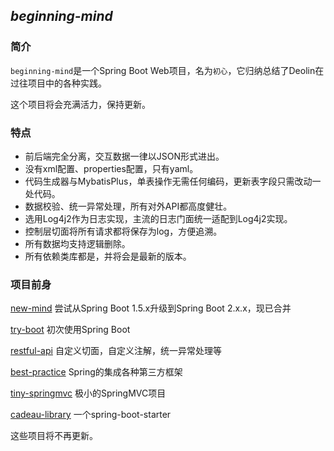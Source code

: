 ## *beginning-mind*

### 简介

`beginning-mind`是一个Spring Boot Web项目，名为`初心`，它归纳总结了Deolin在过往项目中的各种实践。

这个项目将会充满活力，保持更新。



### 特点

- 前后端完全分离，交互数据一律以JSON形式进出。
- 没有xml配置、properties配置，只有yaml。
- 代码生成器与MybatisPlus，单表操作无需任何编码，更新表字段只需改动一处代码。
- 数据校验、统一异常处理，所有对外API都高度健壮。
- 选用Log4j2作为日志实现，主流的日志门面统一适配到Log4j2实现。
- 控制层切面将所有请求都将保存为log，方便追溯。
- 所有数据均支持逻辑删除。
- 所有依赖类库都是，并将会是最新的版本。



### 项目前身

[new-mind](https://github.com/spldeolin/new-mind) 尝试从Spring Boot 1.5.x升级到Spring Boot 2.x.x，现已合并

[try-boot](https://github.com/spldeolin/try-boot) 初次使用Spring Boot	

[restful-api](https://github.com/spldeolin/restful-api) 自定义切面，自定义注解，统一异常处理等

[best-practice](https://github.com/spldeolin/best-practice) Spring的集成各种第三方框架

[tiny-springmvc](https://github.com/spldeolin/tiny-springmvc) 极小的SpringMVC项目

[cadeau-library](https://github.com/spldeolin/cadeau-libray) 一个spring-boot-starter

这些项目将不再更新。